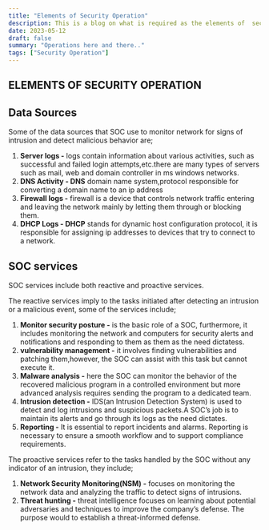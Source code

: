 ```yaml
---
title: "Elements of Security Operation"
description: This is a blog on what is required as the elements of  security operation, the elements here are mostly done by SOC annalyst in their day to day work.
date: 2023-05-12
draft: false
summary: "Operations here and there.."
tags: ["Security Operation"]
---
```


## ELEMENTS OF SECURITY OPERATION



## **Data Sources**

Some of the data sources that SOC use to monitor network for signs of intrusion and detect malicious behavior are;

1. **Server logs -** logs contain information about various activities, such as successful and failed login attempts,etc.there are many types of servers such as mail, web and domain controller in ms windows networks.
2. **DNS Activity - DNS** domain name system,protocol responsible for converting a domain name to an ip address
3. **Firewall logs -** firewall is a device that controls network traffic entering and leaving the network mainly by letting them through or blocking them.
4. **DHCP Logs - DHCP** stands for dynamic host configuration protocol, it is responsible for assigning ip addresses to devices that try to connect to a network.

## **SOC services**

SOC services include both reactive and proactive services.

The reactive services imply to the tasks initiated after detecting an intrusion or a malicious event, some of the services include;

1. **Monitor security posture -** is the basic role of  a SOC, furthermore, it includes monitoring the network and computers for security alerts and notifications and responding to them as them as the need dictatess.
2. **vulnerability management -** it involves finding vulnerabilities and patching them,however, the SOC can assist with this task but cannot execute it.
3. **Malware analysis -** here the SOC can monitor the behavior of the recovered malicious program in a controlled environment but more advanced analysis requires sending the program to a dedicated team.
4. **Intrusion detection -** IDS(an Intrusion Detection System) is used to detect and log intrusions and suspicious packets.A SOC’s job is to maintain its alerts and go through its logs as the need dictates.
5. **Reporting -** It is essential to report incidents and alarms. Reporting is necessary to ensure a smooth workflow and to support compliance requirements.

The proactive services refer to the tasks handled by the SOC without any indicator of an intrusion, they include;

1. **Network Security Monitoring(NSM) -** focuses on monitoring the network data and analyzing the traffic to detect signs of intrusions.
2. **Threat hunting -** threat intelligence focuses on learning about  potential adversaries and techniques to improve the company’s defense. The purpose would to establish a threat-informed defense.
